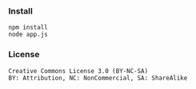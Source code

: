 ### Install

	npm install
	node app.js

### License

	Creative Commons License 3.0 (BY-NC-SA)
	BY: Attribution, NC: NonCommercial, SA: ShareAlike